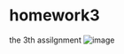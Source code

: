 # homework3
the 3th assilgnment
![image](https://github.com/hajunfeng/homework3/blob/master/weather.gif )   
